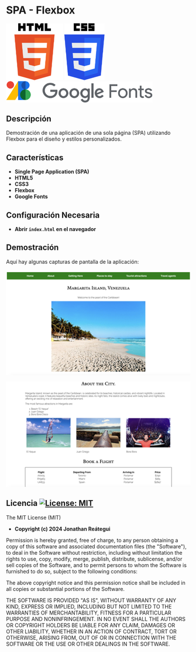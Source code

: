 # SPA - Flexbox

<p float="left">
    <img src="./html5-logo.png" width="155" alt="HTML5 Logo" />
    <img src="./css3-logo.png" width="110" alt="CSS3 Logo" />
    <img src="./google-fonts-logo.png" width="400" alt="Google Fonts Logo" />
</p>

## Descripción

Demostración de una aplicación de una sola página (SPA) utilizando Flexbox para el diseño y estilos personalizados.

## Características

- **Single Page Application (SPA)**
- **HTML5**
- **CSS3**
- **Flexbox**
- **Google Fonts**

## Configuración Necesaria

- **Abrir `index.html` en el navegador**

## Demostración

Aquí hay algunas capturas de pantalla de la aplicación:

![Screenshot 1](img1.png)

![Screenshot 2](img2.png)

## Licencia [![License: MIT](https://img.shields.io/badge/License-MIT-yellow.svg)](https://opensource.org/licenses/MIT)

The MIT License (MIT)

- **Copyright (c) 2024 Jonathan Reátegui**

Permission is hereby granted, free of charge, to any person obtaining a copy of this software and associated documentation files (the "Software"), to deal in the Software without restriction, including without limitation the rights to use, copy, modify, merge, publish, distribute, sublicense, and/or sell copies of the Software, and to permit persons to whom the Software is furnished to do so, subject to the following conditions:

The above copyright notice and this permission notice shall be included in all copies or substantial portions of the Software.

THE SOFTWARE IS PROVIDED "AS IS", WITHOUT WARRANTY OF ANY KIND, EXPRESS OR IMPLIED, INCLUDING BUT NOT LIMITED TO THE WARRANTIES OF MERCHANTABILITY, FITNESS FOR A PARTICULAR PURPOSE AND NONINFRINGEMENT. IN NO EVENT SHALL THE AUTHORS OR COPYRIGHT HOLDERS BE LIABLE FOR ANY CLAIM, DAMAGES OR OTHER LIABILITY, WHETHER IN AN ACTION OF CONTRACT, TORT OR OTHERWISE, ARISING FROM, OUT OF OR IN CONNECTION WITH THE SOFTWARE OR THE USE OR OTHER DEALINGS IN THE SOFTWARE.
